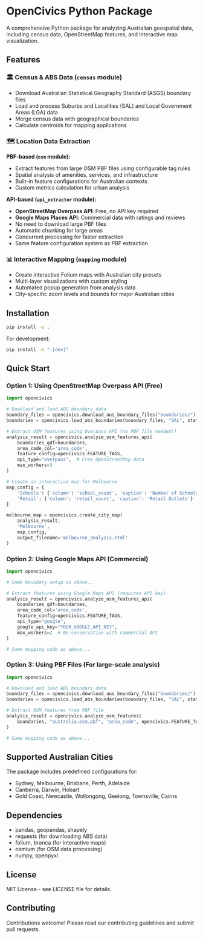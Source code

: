 # OpenCivics Python Package

A comprehensive Python package for analyzing Australian geospatial data, including census data, OpenStreetMap features, and interactive map visualization.

## Features

### 🏛️ Census & ABS Data (`census` module)
- Download Australian Statistical Geography Standard (ASGS) boundary files
- Load and process Suburbs and Localities (SAL) and Local Government Areas (LGA) data
- Merge census data with geographical boundaries
- Calculate centroids for mapping applications

### 🗺️ Location Data Extraction 
**PBF-based (`osm` module):**
- Extract features from large OSM PBF files using configurable tag rules
- Spatial analysis of amenities, services, and infrastructure
- Built-in feature configurations for Australian contexts
- Custom metrics calculation for urban analysis

**API-based (`api_extractor` module):**
- **OpenStreetMap Overpass API**: Free, no API key required
- **Google Maps Places API**: Commercial data with ratings and reviews
- No need to download large PBF files
- Automatic chunking for large areas
- Concurrent processing for faster extraction
- Same feature configuration system as PBF extraction

### 📊 Interactive Mapping (`mapping` module)
- Create interactive Folium maps with Australian city presets
- Multi-layer visualizations with custom styling
- Automated popup generation from analysis data
- City-specific zoom levels and bounds for major Australian cities

## Installation

```bash
pip install -e .
```

For development:
```bash
pip install -e ".[dev]"
```

## Quick Start

### Option 1: Using OpenStreetMap Overpass API (Free)

```python
import opencivics

# Download and load ABS boundary data
boundary_files = opencivics.download_aus_boundary_files("boundaries/")
boundaries = opencivics.load_abs_boundaries(boundary_files, "SAL", state_filter=["Victoria"])

# Extract OSM features using Overpass API (no PBF file needed!)
analysis_result = opencivics.analyze_osm_features_api(
    boundaries_gdf=boundaries,
    area_code_col='area_code',
    feature_config=opencivics.FEATURE_TAGS,
    api_type="overpass",  # Free OpenStreetMap data
    max_workers=3
)

# Create an interactive map for Melbourne
map_config = {
    'Schools': {'column': 'school_count', 'caption': 'Number of Schools', 'default': True},
    'Retail': {'column': 'retail_count', 'caption': 'Retail Outlets'}
}

melbourne_map = opencivics.create_city_map(
    analysis_result, 
    'Melbourne', 
    map_config, 
    output_filename='melbourne_analysis.html'
)
```

### Option 2: Using Google Maps API (Commercial)

```python
import opencivics

# Same boundary setup as above...

# Extract features using Google Maps API (requires API key)
analysis_result = opencivics.analyze_osm_features_api(
    boundaries_gdf=boundaries,
    area_code_col='area_code',
    feature_config=opencivics.FEATURE_TAGS,
    api_type="google",
    google_api_key="YOUR_GOOGLE_API_KEY",
    max_workers=2  # Be conservative with commercial API
)

# Same mapping code as above...
```

### Option 3: Using PBF Files (For large-scale analysis)

```python
import opencivics

# Download and load ABS boundary data
boundary_files = opencivics.download_aus_boundary_files("boundaries/")
boundaries = opencivics.load_abs_boundaries(boundary_files, "SAL", state_filter=["Victoria"])

# Extract OSM features from PBF file
analysis_result = opencivics.analyze_osm_features(
    boundaries, "australia.osm.pbf", "area_code", opencivics.FEATURE_TAGS
)

# Same mapping code as above...
```

## Supported Australian Cities

The package includes predefined configurations for:
- Sydney, Melbourne, Brisbane, Perth, Adelaide
- Canberra, Darwin, Hobart
- Gold Coast, Newcastle, Wollongong, Geelong, Townsville, Cairns

## Dependencies

- pandas, geopandas, shapely
- requests (for downloading ABS data)
- folium, branca (for interactive maps)
- osmium (for OSM data processing)
- numpy, openpyxl

## License

MIT License - see LICENSE file for details.

## Contributing

Contributions welcome! Please read our contributing guidelines and submit pull requests.